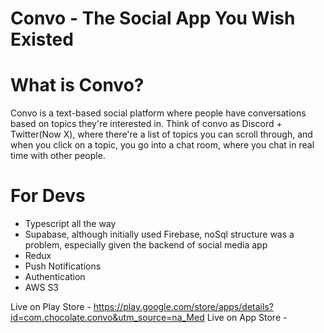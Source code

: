# Convo - The Social App You Wish Existed

# What is Convo?
Convo is a text-based social platform where people have conversations based on topics they're interested in.
Think of convo as Discord + Twitter(Now X), where there're a list of topics you can scroll through, and when you click on a topic, you go into a chat room, where you chat in real time with other people.

# For Devs
- Typescript all the way
- Supabase, although initially used Firebase, noSql structure was a problem, especially given the backend of social media app
- Redux
- Push Notifications
- Authentication
- AWS S3


Live on Play Store - https://play.google.com/store/apps/details?id=com.chocolate.convo&utm_source=na_Med
Live on App Store - 
